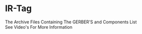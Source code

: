 # IR-Tag
The Archive Files Containing The GERBER'S and Components List  
See Video's For More Information
